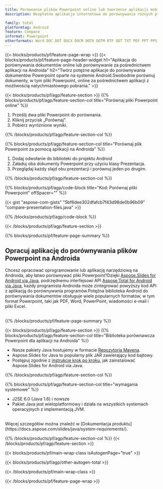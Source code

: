 ```yaml
---
title: Porównanie plików Powerpoint online lub tworzenie aplikacji mobilnych na Androida w celu porównywania plików Powerpoint
description: Bezpłatna aplikacja internetowa do porównywania różnych plików Powerpoint.Kod biblioteki porównawczej systemu Android dla dokumentów Powerpoint.

family: total
platformtag: Android
feature: Compare
informat: Powerpoint
otherformats: Word DOC DOT DOCX DOCM DOTX DOTM RTF ODT TXT PDF PPT PPS PPTX POTX PPSX PPTM PPSM POTM ODP PowerPoint
---
```

{{< blocks/products/pf/feature-page-wrap >}}
{{< blocks/products/pf/feature-page-header-widget h1="Aplikacja do porównywania dokumentów online lub porównywanie za pośrednictwem aplikacji na Androida" h2="Twórz potężne aplikacje do porównywania dokumentów Powerpoint oparte na systemie Android.Swobodnie porównuj dokumenty, w tym pliki Powerpoint, online za pośrednictwem aplikacji z możliwością natychmiastowego pobrania." >}}

{{< blocks/products/pf/agp/feature-section >}}
{{% blocks/products/pf/agp/feature-section-col title="Porównaj pliki Powerpoint online" %}}

1. Prześlij dwa pliki Powerpoint do porównania.
1. Kliknij przycisk „Porównaj”.
1. Pobierz wyróżnione wyniki.

{{% /blocks/products/pf/agp/feature-section-col %}}

{{% blocks/products/pf/agp/feature-section-col title="Porównaj plik Powerpoint za pomocą aplikacji na Androida" %}}

1. Dodaj odwołanie do biblioteki do projektu Android
1. Załaduj oba dokumenty Powerpoint przy użyciu klasy Prezentacja.
1. Przeglądaj każdy slajd obu prezentacji i porównuj jeden po drugim.

{{% /blocks/products/pf/agp/feature-section-col %}}

{{% blocks/products/pf/agp/code-block title="Kod: Porównaj pliki Powerpoint" offSpacer="" %}}

{{< gist "aspose-com-gists" "5bf6dee302dfafcb7f43d98de0b96b09" "compare-presentation-files.java" >}}

{{% /blocks/products/pf/agp/code-block %}}

{{< /blocks/products/pf/agp/feature-section >}}

{{% blocks/products/pf/feature-page-summary %}}


<h2>Opracuj aplikację do porównywania plików Powerpoint na Androida</h2>

Chcesz opracować oprogramowanie lub aplikację narzędziową na Androida, aby łatwo porównywać pliki Powerpoint?Dzięki [Aspose.Slides for Android via Java](https://products.aspose.com/slides/pl/android-java/), podrzędnemu interfejsowi API [Aspose.Total for Android via Java](https://products.aspose.com/total/pl/android-java/), każdy programista Androida może zintegrować powyższy kod API z aplikacją do porównywania programów.Potężna biblioteka Android do porównywania dokumentów obsługuje wiele popularnych formatów, w tym format Powerpoint, taki jak PDF, Word, PowerPoint, wiadomości e-mail i pliki Excel.<br /><br />

{{% /blocks/products/pf/feature-page-summary %}}

{{< blocks/products/pf/agp/feature-section >}}
{{% blocks/products/pf/agp/feature-section-col title="Biblioteka porównawcza Powerpoint dla aplikacji na Androida" %}}

- Nasze pakiety Java hostujemy w formacie [Repozytoria Mavena](https://releases.aspose.com/java/repo/com/aspose/aspose-slides/). 
- Aspose.Slides for Java to popularny plik JAR zawierający kod bajtowy.
- Postępuj zgodnie z [instrukcje krok po kroku](https://docs.aspose.com/slides/java/installation/#install-aspose-slides-for-java-from-maven-repository), jak zainstalować Aspose.Slides for Android via Java.

{{% /blocks/products/pf/agp/feature-section-col %}}

{{% blocks/products/pf/agp/feature-section-col title="wymagania systemowe" %}}

- J2SE 6.0 (Java 1.6) i nowsze
- Pakiet Java jest wieloplatformowy i działa na wszystkich systemach operacyjnych z implementacją JVM.

<br />
Więcej szczegółów można znaleźć w [Dokumentacja produktu](https://docs.aspose.com/slides/java/system-requirements/).

{{% /blocks/products/pf/agp/feature-section-col %}}
{{< /blocks/products/pf/agp/feature-section >}}

{{< blocks/products/pf/main-wrap-class isAutogenPage="true" >}}

{{< blocks/products/pf/agp/other-autogen-total >}}

{{< /blocks/products/pf/main-wrap-class >}}

{{< /blocks/products/pf/feature-page-wrap >}}
